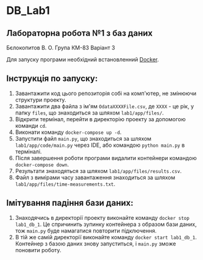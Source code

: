 # DB_Lab1
## Лабораторна робота №1 з баз даних
Бєлокопитов В. О.
Група КМ-83
Варіант 3

Для запуску програми необхідний встановленний [Docker](https://www.docker.com).

## Інструкція по запуску:
1. Завантажити код цього репозиторія собі на комп'ютер, не змінюючи структури проекту.
2. Завантажити два файла з ім'ям `OdataXXXXFile.csv`, де `XXXX` - це рік, у папку `files`, що знаходиться за шляхом `lab1/app/files/`.
3. Відкрити термінал, перейти в директорію проекту за допомогою команди `cd`.
4. Виконати команду `docker-compose up -d`.
5. Запустити файл `main.py`, що знаходиться за шляхом `lab1/app/code/main.py` через IDE, або 
командою `python main.py` в терміналі.
6. Після завершення роботи програми видалити контейнери командою `docker-compose down`.
7. Результати знаходяться за шляхом `lab1/app/files/results.csv`.
8. Файл з вимірами часу завантаження знаходиться за шляхом `lab1/app/files/time-measurements.txt`.

## Імітування падіння бази даних:
1. Знаходячись в директорії проекту виконайте команду `docker stop lab1_db_1`. 
Це спричинить зупинку контейнера з образом бази даних, тож `main.py` буде намагатися повторити підключення.
2. В тій же самій директорії виконайте команду `docker start lab1_db_1`.
Контейнер з базою даних знову запуститься, і `main.py` зможе поновити роботу.


